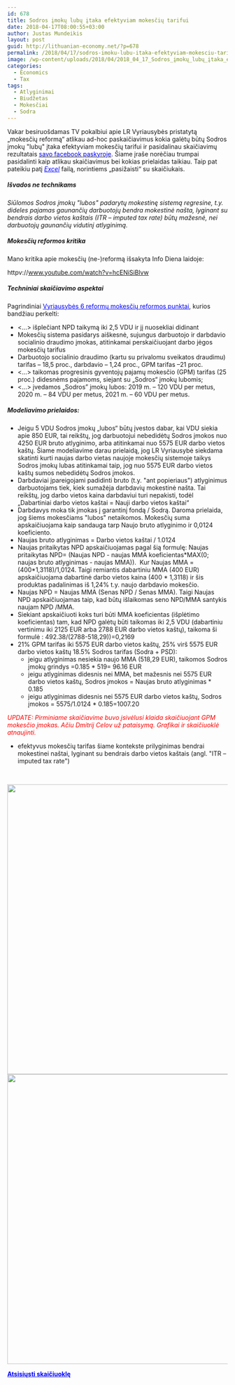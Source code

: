 ```yaml
---
id: 678
title: Sodros įmokų lubų įtaka efektyviam mokesčių tarifui
date: 2018-04-17T08:00:55+03:00
author: Justas Mundeikis
layout: post
guid: http://lithuanian-economy.net/?p=678
permalink: /2018/04/17/sodros-imoku-lubu-itaka-efektyviam-mokesciu-tarifui/
image: /wp-content/uploads/2018/04/2018_04_17_Sodros_įmokų_lubų_įtaka_efektyviam_mokesčių_tarifui_1-1.png
categories:
  - Economics
  - Tax
tags:
  - Atlyginimai
  - Biudžetas
  - Mokesčiai
  - Sodra
---
```

Vakar besiruošdamas TV pokalbiui apie LR Vyriausybės pristatytą „mokesčių reformą“ atlikau ad-hoc paskaičiavimus kokia galėtų būtų Sodros įmokų "lubų" įtaka efektyviam mokesčių tarifui ir pasidalinau skaičiavimų rezultatais <a href="https://www.facebook.com/justas.mundeikis/posts/10156204574841212" target="_blank" rel="noopener"><span style="color: #0000ff;">savo facebook paskyroje</span></a>. Šiame įraše norėčiau trumpai pasidalinti kaip atlikau skaičiavimus bei kokias prielaidas taikiau. Taip pat pateikiu patį <span style="color: #0000ff;"><a style="color: #0000ff;" href="http://lithuanian-economy.net/wp-content/uploads/2018/04/2018_04_17_Sodros_%C4%AFmok%C5%B3_lub%C5%B3_%C4%AFtaka_efektyviam_mokes%C4%8Di%C5%B3_tarifui_skai%C4%8Diuokl%C4%97.xlsx" target="_blank" rel="noopener"><em>Excel</em></a></span> failą, norintiems „pasižaisti“ su skaičiukais.
<h5>Išvados ne technikams</h5>
<em>Siūlomos Sodros įmokų "lubos" padarytų mokestinę sistemą regresine, t.y. dideles pajamas gaunančių darbuotojų bendra mokestinė našta, lyginant su bendrais darbo vietos kaštais (ITR – imputed tax rate) būtų mažesnė, nei darbuotojų gaunančių vidutinį atlyginimą.
</em>
<h5>Mokesčių reformos kritika</h5>
Mano kritika apie mokesčių (ne-)reformą išsakyta Info Diena laidoje:

httpv://www.youtube.com/watch?v=hcENiSiBlvw
<h5>Techniniai skaičiavimo aspektai</h5>
Pagrindiniai <span style="color: #0000ff;"><a style="color: #0000ff;" href="http://lrv.lt/uploads/main/documents/files/Aktuali_informacija/Vyriausybės 6 reformų aprašymas (Balandžio 16 d_).pdf" target="_blank" rel="noopener">Vyriausybės 6 reformų mokesčių reformos punktai</a></span>, kurios bandžiau perkelti:<!--more-->
<ul>
 	<li>&lt;...&gt; išplečiant NPD taikymą iki 2,5 VDU ir jį nuosekliai didinant</li>
 	<li>Mokesčių sistema pasidarys aiškesnė, sujungus darbuotojo ir darbdavio socialinio draudimo įmokas, atitinkamai perskaičiuojant darbo jėgos mokesčių tarifus</li>
 	<li>Darbuotojo socialinio draudimo (kartu su privalomu sveikatos draudimu) tarifas – 18,5 proc., darbdavio – 1,24 proc., GPM tarifas –21 proc.</li>
 	<li>&lt;...&gt; taikomas progresinis gyventojų pajamų mokesčio (GPM) tarifas (25 proc.) didesnėms pajamoms, siejant su „Sodros“ įmokų lubomis;</li>
 	<li>&lt;...&gt; įvedamos „Sodros” įmokų lubos: 2019 m. – 120 VDU per metus, 2020 m. – 84 VDU per metus, 2021 m. – 60 VDU per metus.</li>
</ul>
<h5>Modeliavimo prielaidos:</h5>
<ul>
 	<li>Jeigu 5 VDU Sodros įmokų „lubos“ būtų įvestos dabar, kai VDU siekia apie 850 EUR, tai reikštų, jog darbuotojui nebedidėtų Sodros įmokos nuo 4250 EUR bruto atlyginimo, arba atitinkamai nuo 5575 EUR darbo vietos kaštų. Šiame modeliavime darau prielaidą, jog LR Vyriausybė siekdama skatinti kurti naujas darbo vietas naujoje mokesčių sistemoje taikys Sodros įmokų lubas atitinkamai taip, jog nuo 5575 EUR darbo vietos kaštų sumos nebedidėtų Sodros įmokos.</li>
 	<li>Darbdaviai įpareigojami padidinti bruto (t.y. "ant popieriaus") atlyginimus darbuotojams tiek, kiek sumažėja darbdavių mokestinė našta. Tai reikštų, jog darbo vietos kaina darbdaviui turi nepakisti, todėl „Dabartiniai darbo vietos kaštai = Nauji darbo vietos kaštai“</li>
 	<li>Darbdavys moka tik įmokas į garantinį fondą / Sodrą. Daroma prielaida, jog šiems mokesčiams "lubos" netaikomos. Mokesčių suma apskaičiuojama kaip sandauga tarp Naujo bruto atlyginimo ir 0,0124 koeficiento.</li>
 	<li>Naujas bruto atlyginimas = Darbo vietos kaštai / 1.0124</li>
 	<li>Naujas pritaikytas NPD apskaičiuojamas pagal šią formulę: Naujas pritaikytas NPD= (Naujas NPD - naujas MMA koeficientas*MAX(0; naujas bruto atlyginimas - naujas MMA)).  Kur Naujas MMA =(400*1,3118)/1,0124. Taigi remiantis dabartiniu MMA (400 EUR) apskaičiuojama dabartinė darbo vietos kaina (400 * 1,3118) ir šis produktas padalinimas iš 1,24% t.y. naujo darbdavio mokesčio.</li>
 	<li>Naujas NPD = Naujas MMA (Senas NPD / Senas MMA). Taigi Naujas NPD apskaičiuojamas taip, kad būtų išlaikomas seno NPD/MMA santykis naujam NPD /MMA.</li>
 	<li>Siekiant apskaičiuoti koks turi būti MMA koeficientas (išplėtimo koeficientas) tam, kad NPD galėtų būti taikomas iki 2,5 VDU (dabartiniu vertinimu iki 2125 EUR arba 2788 EUR darbo vietos kaštų), taikoma ši formulė : 492.38/(2788-518,29))=0,2169</li>
 	<li>21% GPM tarifas iki 5575 EUR darbo vietos kaštų, 25% virš 5575 EUR darbo vietos kaštų
18.5% Sodros tarifas (Sodra + PSD):
<ul>
 	<li>jeigu atlyginimas nesiekia naujo MMA (518,29 EUR), taikomos Sodros įmokų grindys =0.185 * 519= 96.16 EUR</li>
 	<li>jeigu atlyginimas didesnis nei MMA, bet mažesnis nei 5575 EUR darbo vietos kaštų, Sodros įmokos = Naujas bruto atlyginimas * 0.185</li>
 	<li>jeigu atlyginimas didesnis nei 5575 EUR darbo vietos kaštų, Sodros įmokos = 5575/1.0124 * 0.185=1007.20</li>
</ul>
</li>
</ul>
<span style="color: #808080;"><em><span style="color: #ff0000;">UPDATE: Pirminiame skaičiavime buvo įsivėlusi klaida skaičiuojant GPM mokesčio įmokas. Ačiu Dmitrij Celov už pataisymą. Grafikai ir skaičiuoklė atnaujinti.</span></em></span>

* efektyvus mokesčių tarifas šiame kontekste prilyginimas bendrai mokestinei naštai, lyginant su bendrais darbo vietos kaštais (angl. "ITR – imputed tax rate")

&nbsp;

<a href="http://lithuanian-economy.net/wp-content/uploads/2018/04/2018_04_17_Sodros_įmokų_lubų_įtaka_efektyviam_mokesčių_tarifui_1.png"><img class="aligncenter size-full wp-image-692" src="http://lithuanian-economy.net/wp-content/uploads/2018/04/2018_04_17_Sodros_įmokų_lubų_įtaka_efektyviam_mokesčių_tarifui_1.png" alt="" width="910" height="661" /></a> <a href="http://lithuanian-economy.net/wp-content/uploads/2018/04/2018_04_17_Sodros_įmokų_lubų_įtaka_efektyviam_mokesčių_tarifui_2.png"><img class="aligncenter size-full wp-image-693" src="http://lithuanian-economy.net/wp-content/uploads/2018/04/2018_04_17_Sodros_įmokų_lubų_įtaka_efektyviam_mokesčių_tarifui_2.png" alt="" width="910" height="661" /></a>

<strong><span style="color: #0000ff;"><a style="color: #0000ff;" href="http://lithuanian-economy.net/wp-content/uploads/2018/04/2018_04_17_Sodros_įmokų_lubų_įtaka_efektyviam_mokesčių_tarifui_skaičiuoklė.xlsx" target="_blank" rel="noopener">Atsisiųsti skaičiuoklę</a></span></strong>